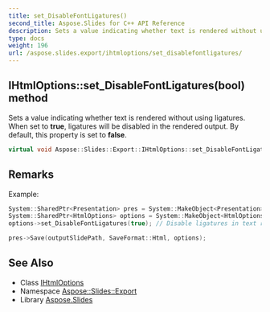 ```yaml
---
title: set_DisableFontLigatures()
second_title: Aspose.Slides for C++ API Reference
description: Sets a value indicating whether text is rendered without using ligatures. When set to true, ligatures will be disabled in the rendered output. By default, this property is set to false.
type: docs
weight: 196
url: /aspose.slides.export/ihtmloptions/set_disablefontligatures/
---
```

## IHtmlOptions::set_DisableFontLigatures(bool) method


Sets a value indicating whether text is rendered without using ligatures. When set to **true**, ligatures will be disabled in the rendered output. By default, this property is set to **false**.

```cpp
virtual void Aspose::Slides::Export::IHtmlOptions::set_DisableFontLigatures(bool value)=0
```

## Remarks


Example: 
```cpp
System::SharedPtr<Presentation> pres = System::MakeObject<Presentation>(u"pres.pptx");
System::SharedPtr<HtmlOptions> options = System::MakeObject<HtmlOptions>();
options->set_DisableFontLigatures(true); // Disable ligatures in text rendering

pres->Save(outputSlidePath, SaveFormat::Html, options);
```

## See Also

* Class [IHtmlOptions](../)
* Namespace [Aspose::Slides::Export](../../)
* Library [Aspose.Slides](../../../)